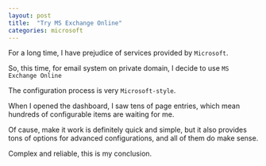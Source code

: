 ```yaml
---
layout: post
title:  "Try MS Exchange Online"
categories: microsoft
---
```


For a long time, I have prejudice of services provided by `Microsoft`.

So, this time, for email system on private domain, I decide to use `MS Exchange Online`

The configuration process is very `Microsoft-style`. 

When I opened the dashboard, I saw tens of page entries, which mean hundreds of configurable items are waiting for me.

Of cause, make it work is definitely quick and simple, but it also provides tons of options for advanced configurations, and all of them do make sense.

Complex and reliable, this is my conclusion.
